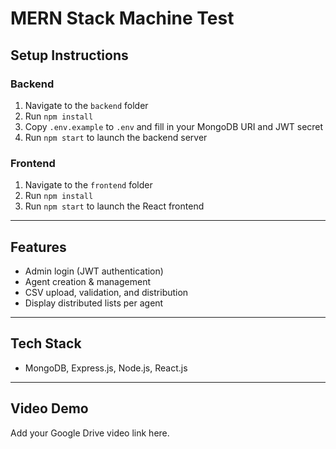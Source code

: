 # MERN Stack Machine Test

## Setup Instructions

### Backend
1. Navigate to the `backend` folder
2. Run `npm install`
3. Copy `.env.example` to `.env` and fill in your MongoDB URI and JWT secret
4. Run `npm start` to launch the backend server

### Frontend
1. Navigate to the `frontend` folder
2. Run `npm install`
3. Run `npm start` to launch the React frontend

---

## Features
- Admin login (JWT authentication)
- Agent creation & management
- CSV upload, validation, and distribution
- Display distributed lists per agent

---

## Tech Stack
- MongoDB, Express.js, Node.js, React.js

---

## Video Demo
Add your Google Drive video link here.
